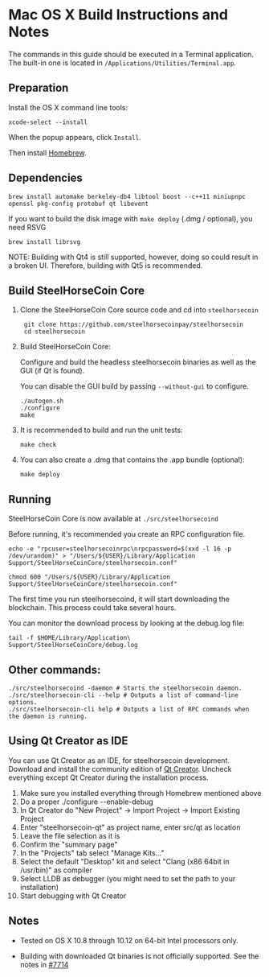 Mac OS X Build Instructions and Notes
====================================
The commands in this guide should be executed in a Terminal application.
The built-in one is located in `/Applications/Utilities/Terminal.app`.

Preparation
-----------
Install the OS X command line tools:

`xcode-select --install`

When the popup appears, click `Install`.

Then install [Homebrew](https://brew.sh).

Dependencies
----------------------

    brew install automake berkeley-db4 libtool boost --c++11 miniupnpc openssl pkg-config protobuf qt libevent

If you want to build the disk image with `make deploy` (.dmg / optional), you need RSVG

    brew install librsvg

NOTE: Building with Qt4 is still supported, however, doing so could result in a broken UI. Therefore, building with Qt5 is recommended.

Build SteelHorseCoin Core
------------------------

1. Clone the SteelHorseCoin Core source code and cd into `steelhorsecoin`

        git clone https://github.com/steelhorsecoinpay/steelhorsecoin
        cd steelhorsecoin

2.  Build SteelHorseCoin Core:

    Configure and build the headless steelhorsecoin binaries as well as the GUI (if Qt is found).

    You can disable the GUI build by passing `--without-gui` to configure.

        ./autogen.sh
        ./configure
        make

3.  It is recommended to build and run the unit tests:

        make check

4.  You can also create a .dmg that contains the .app bundle (optional):

        make deploy

Running
-------

SteelHorseCoin Core is now available at `./src/steelhorsecoind`

Before running, it's recommended you create an RPC configuration file.

    echo -e "rpcuser=steelhorsecoinrpc\nrpcpassword=$(xxd -l 16 -p /dev/urandom)" > "/Users/${USER}/Library/Application Support/SteelHorseCoinCore/steelhorsecoin.conf"

    chmod 600 "/Users/${USER}/Library/Application Support/SteelHorseCoinCore/steelhorsecoin.conf"

The first time you run steelhorsecoind, it will start downloading the blockchain. This process could take several hours.

You can monitor the download process by looking at the debug.log file:

    tail -f $HOME/Library/Application\ Support/SteelHorseCoinCore/debug.log

Other commands:
-------

    ./src/steelhorsecoind -daemon # Starts the steelhorsecoin daemon.
    ./src/steelhorsecoin-cli --help # Outputs a list of command-line options.
    ./src/steelhorsecoin-cli help # Outputs a list of RPC commands when the daemon is running.

Using Qt Creator as IDE
------------------------
You can use Qt Creator as an IDE, for steelhorsecoin development.
Download and install the community edition of [Qt Creator](https://www.qt.io/download/).
Uncheck everything except Qt Creator during the installation process.

1. Make sure you installed everything through Homebrew mentioned above
2. Do a proper ./configure --enable-debug
3. In Qt Creator do "New Project" -> Import Project -> Import Existing Project
4. Enter "steelhorsecoin-qt" as project name, enter src/qt as location
5. Leave the file selection as it is
6. Confirm the "summary page"
7. In the "Projects" tab select "Manage Kits..."
8. Select the default "Desktop" kit and select "Clang (x86 64bit in /usr/bin)" as compiler
9. Select LLDB as debugger (you might need to set the path to your installation)
10. Start debugging with Qt Creator

Notes
-----

* Tested on OS X 10.8 through 10.12 on 64-bit Intel processors only.

* Building with downloaded Qt binaries is not officially supported. See the notes in [#7714](https://github.com/bitcoin/bitcoin/issues/7714)
